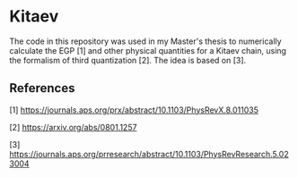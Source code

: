 # Kitaev

The code in this repository was used in my Master's thesis to numerically calculate the EGP [1] and other physical quantities for a Kitaev chain, using the formalism of third quantization [2].
The idea is based on [3]. 

## References
[1] https://journals.aps.org/prx/abstract/10.1103/PhysRevX.8.011035

[2] https://arxiv.org/abs/0801.1257

[3] https://journals.aps.org/prresearch/abstract/10.1103/PhysRevResearch.5.023004
